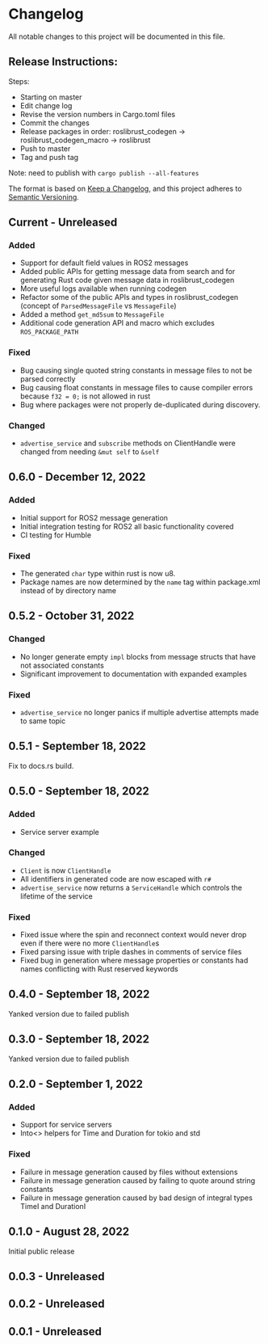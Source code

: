 # Changelog

All notable changes to this project will be documented in this file.

## Release Instructions:

Steps:

- Starting on master
- Edit change log
- Revise the version numbers in Cargo.toml files
- Commit the changes
- Release packages in order: roslibrust_codegen -> roslibrust_codegen_macro -> roslibrust
- Push to master
- Tag and push tag

Note: need to publish with `cargo publish --all-features`

The format is based on [Keep a Changelog](https://keepachangelog.com/en/1.0.0/),
and this project adheres to [Semantic Versioning](https://semver.org/spec/v2.0.0.html).

## Current - Unreleased

### Added

- Support for default field values in ROS2 messages
- Added public APIs for getting message data from search and for generating Rust code given message data in roslibrust_codegen
- More useful logs available when running codegen
- Refactor some of the public APIs and types in roslibrust_codegen (concept of `ParsedMessageFile` vs `MessageFile`)
- Added a method `get_md5sum` to `MessageFile`
- Additional code generation API and macro which excludes `ROS_PACKAGE_PATH`

### Fixed

- Bug causing single quoted string constants in message files to not be parsed correctly
- Bug causing float constants in message files to cause compiler errors because `f32 = 0;` is not allowed in rust
- Bug where packages were not properly de-duplicated during discovery.

### Changed

- `advertise_service` and `subscribe` methods on ClientHandle were changed from needing `&mut self` to `&self`

## 0.6.0 - December 12, 2022

### Added

- Initial support for ROS2 message generation
- Initial integration testing for ROS2 all basic functionality covered
- CI testing for Humble

### Fixed

- The generated `char` type within rust is now u8.
- Package names are now determined by the `name` tag within package.xml instead of by directory name

## 0.5.2 - October 31, 2022

### Changed

- No longer generate empty `impl` blocks from message structs that have not associated constants
- Significant improvement to documentation with expanded examples

### Fixed

- `advertise_service` no longer panics if multiple advertise attempts made to same topic

## 0.5.1 - September 18, 2022

Fix to docs.rs build.

## 0.5.0 - September 18, 2022

### Added

- Service server example

### Changed

- `Client` is now `ClientHandle`
- All identifiers in generated code are now escaped with `r#`
- `advertise_service` now returns a `ServiceHandle` which controls the lifetime of the service

### Fixed

- Fixed issue where the spin and reconnect context would never drop even if there were no more `ClientHandle`s
- Fixed parsing issue with triple dashes in comments of service files
- Fixed bug in generation where message properties or constants had names conflicting with Rust reserved keywords

## 0.4.0 - September 18, 2022

Yanked version due to failed publish

## 0.3.0 - September 18, 2022

Yanked version due to failed publish

## 0.2.0 - September 1, 2022

### Added

- Support for service servers
- Into<> helpers for Time and Duration for tokio and std

### Fixed

- Failure in message generation caused by files without extensions
- Failure in message generation caused by failing to quote around string constants
- Failure in message generation caused by bad design of integral types TimeI and DurationI

## 0.1.0 - August 28, 2022

Initial public release

## 0.0.3 - Unreleased

## 0.0.2 - Unreleased

## 0.0.1 - Unreleased
